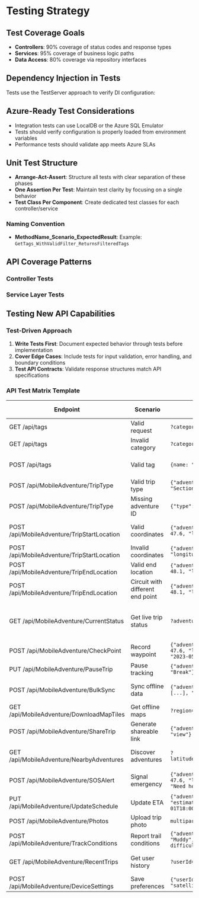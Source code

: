 # Testing Strategy

## Test Coverage Goals
- **Controllers**: 90% coverage of status codes and response types
- **Services**: 95% coverage of business logic paths
- **Data Access**: 80% coverage via repository interfaces

## Dependency Injection in Tests
Tests use the TestServer approach to verify DI configuration:

## Azure-Ready Test Considerations
- Integration tests can use LocalDB or the Azure SQL Emulator
- Tests should verify configuration is properly loaded from environment variables
- Performance tests should validate app meets Azure SLAs

## Unit Test Structure
- **Arrange-Act-Assert**: Structure all tests with clear separation of these phases
- **One Assertion Per Test**: Maintain test clarity by focusing on a single behavior
- **Test Class Per Component**: Create dedicated test classes for each controller/service

### Naming Convention
- **MethodName_Scenario_ExpectedResult**: Example: `GetTags_WithValidFilter_ReturnsFilteredTags`

## API Coverage Patterns

### Controller Tests

### Service Layer Tests

## Testing New API Capabilities

### Test-Driven Approach
1. **Write Tests First**: Document expected behavior through tests before implementation
2. **Cover Edge Cases**: Include tests for input validation, error handling, and boundary conditions
3. **Test API Contracts**: Validate response structures match API specifications

### API Test Matrix Template
| Endpoint | Scenario | Input | Expected Status | Expected Response | Coverage Areas |
|----------|----------|-------|-----------------|-------------------|----------------|
| GET /api/tags | Valid request | `?category=hiking` | 200 | Array of hiking tags | Controller, Service |
| GET /api/tags | Invalid category | `?category=<invalid>` | 400 | Error message | Validation, Error handling |
| POST /api/tags | Valid tag | `{name: "Trail", category: "Hiking"}` | 201 | Created tag with ID | Controller, Service, Repository |
| POST /api/MobileAdventure/TripType | Valid trip type | `{"adventureId": "adv123", "type": "Section"}` | 201 | Created confirmation | Controller, Service |
| POST /api/MobileAdventure/TripType | Missing adventure ID | `{"type": "Circuit"}` | 400 | Validation error | Input validation |
| POST /api/MobileAdventure/TripStartLocation | Valid coordinates | `{"adventureId": "adv123", "latitude": 47.6, "longitude": -122.3}` | 201 | Location ID | Controller, Service, Repository |
| POST /api/MobileAdventure/TripStartLocation | Invalid coordinates | `{"adventureId": "adv123", "latitude": 91, "longitude": -122.3}` | 400 | Validation error | Input validation |
| POST /api/MobileAdventure/TripEndLocation | Valid end location | `{"adventureId": "adv123", "latitude": 48.1, "longitude": -123.4}` | 201 | Location ID | Controller, Service |
| POST /api/MobileAdventure/TripEndLocation | Circuit with different end point | `{"adventureId": "circuit123", "latitude": 48.1, "longitude": -123.4}` | 400 | Business rule error | Service validation |
| GET /api/MobileAdventure/CurrentStatus | Get live trip status | `?adventureId=adv123` | 200 | Status object with coordinates, duration, etc. | Real-time tracking |
| POST /api/MobileAdventure/CheckPoint | Record waypoint | `{"adventureId": "adv123", "latitude": 47.6, "longitude": -122.3, "timestamp": "2023-05-01T14:30:00Z"}` | 201 | Checkpoint ID | Progress tracking |
| PUT /api/MobileAdventure/PauseTrip | Pause tracking | `{"adventureId": "adv123", "reason": "Break"}` | 200 | Updated trip status | Trip management |
| POST /api/MobileAdventure/BulkSync | Sync offline data | `{"adventureId": "adv123", "checkpoints": [...], "photos": [...]}` | 200 | Sync results with conflicts | Offline capability |
| GET /api/MobileAdventure/DownloadMapTiles | Get offline maps | `?region=pacific-nw&zoom=12` | 200 | Map tile package | Offline navigation |
| POST /api/MobileAdventure/ShareTrip | Generate shareable link | `{"adventureId": "adv123", "permission": "view"}` | 201 | Sharing URL and settings | Social engagement |
| GET /api/MobileAdventure/NearbyAdventures | Discover adventures | `?latitude=47.6&longitude=-122.3&radiusKm=10` | 200 | List of public adventures nearby | Discovery |
| POST /api/MobileAdventure/SOSAlert | Signal emergency | `{"adventureId": "adv123", "latitude": 47.6, "longitude": -122.3, "message": "Need help"}` | 200 | Confirmation of alert receipt | Safety |
| PUT /api/MobileAdventure/UpdateSchedule | Update ETA | `{"adventureId": "adv123", "estimatedCompletionTime": "2023-05-01T18:00:00Z"}` | 200 | Updated schedule | Safety monitoring |
| POST /api/MobileAdventure/Photos | Upload trip photo | `multipart/form-data with image & metadata` | 201 | Photo ID and URL | Trip documentation |
| POST /api/MobileAdventure/TrackConditions | Report trail conditions | `{"adventureId": "adv123", "condition": "Muddy", "details": "Heavy rain made trail difficult"}` | 201 | Report confirmation | Community intelligence |
| GET /api/MobileAdventure/RecentTrips | Get user history | `?userId=user123&limit=5` | 200 | List of recent adventures | User experience |
| POST /api/MobileAdventure/DeviceSettings | Save preferences | `{"userId": "user123", "mapType": "satellite", "unitSystem": "metric"}` | 200 | Updated settings | Personalization |

